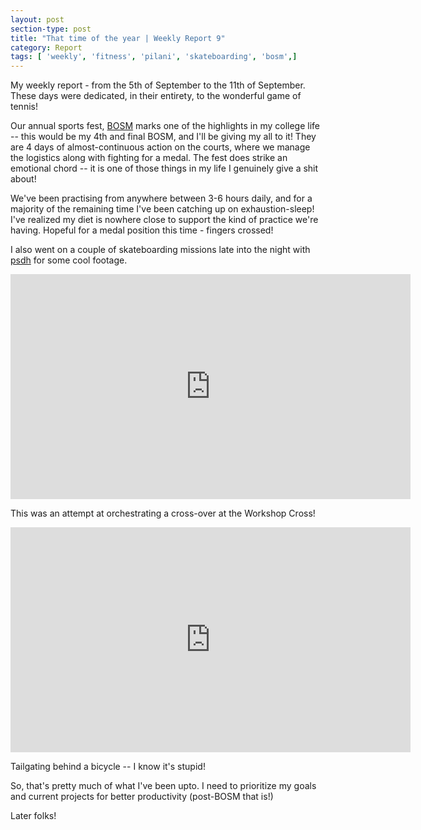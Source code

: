 ```yaml
---
layout: post
section-type: post
title: "That time of the year | Weekly Report 9"
category: Report
tags: [ 'weekly', 'fitness', 'pilani', 'skateboarding', 'bosm',]
---
```


My weekly report - from the 5th of September to the 11th of September. These days were dedicated, in their entirety, to the wonderful game of tennis!

Our annual sports fest, [BOSM](http://bits-bosm.org) marks one of the highlights in my college life -- this would be my 4th and final BOSM, and I'll be giving my all to it! They are 4 days of almost-continuous action on the courts, where we manage the logistics along with fighting for a medal. The fest does strike an emotional chord -- it is one of those things in my life I genuinely give a shit about! 

We've been practising from anywhere between 3-6 hours daily, and for a majority of the remaining time I've been catching up on exhaustion-sleep! I've realized my diet is nowhere close to support the kind of practice we're having. Hopeful for a medal position this time - fingers crossed!

I also went on a couple of skateboarding missions late into the night with [psdh](https://www.facebook.com/prabhjyot.singh.12) for some cool footage. 

<iframe width="640" height="360" src="https://www.youtube.com/embed/sezYFkaV7Sc" frameborder="0" allowfullscreen></iframe>

This was an attempt at orchestrating a cross-over at the Workshop Cross!

<iframe width="640" height="360" src="https://www.youtube.com/embed/OwLMoNs6XJQ" frameborder="0" allowfullscreen></iframe>

Tailgating behind a bicycle -- I know it's stupid!

So, that's pretty much of what I've been upto. I need to prioritize my goals and current projects for better productivity (post-BOSM that is!)

Later folks!